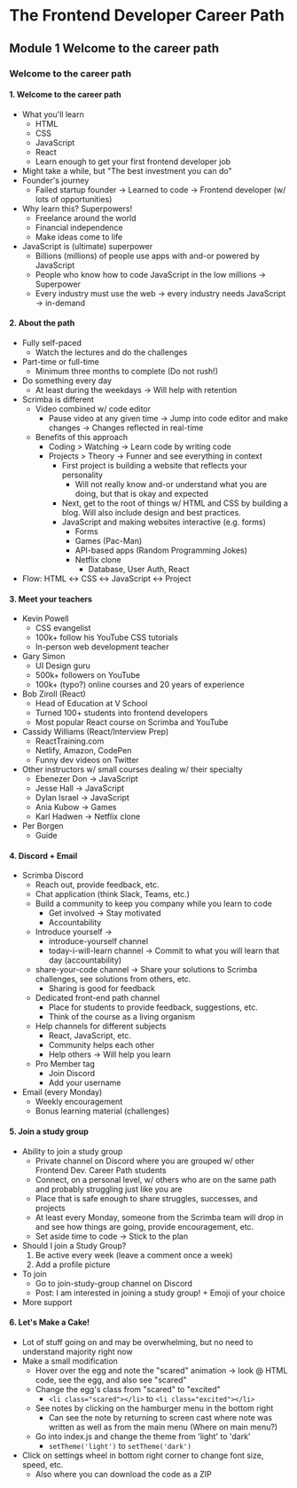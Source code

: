 # The Frontend Developer Career Path

## Module 1 Welcome to the career path

### Welcome to the career path

#### 1. Welcome to the career path

- What you'll learn
  - HTML
  - CSS
  - JavaScript
  - React
  - Learn enough to get your first frontend developer job
- Might take a while, but "The best investment you can do"
- Founder's journey
  - Failed startup founder &rarr; Learned to code &rarr; Frontend developer (w/ lots of opportunities)
- Why learn this? Superpowers!
  - Freelance around the world
  - Financial independence
  - Make ideas come to life
- JavaScript is (ultimate) superpower
  - Billions (millions) of people use apps with and-or powered by JavaScript
  - People who know how to code JavaScript in the low millions &rarr; Superpower
  - Every industry must use the web &rarr; every industry needs JavaScript &rarr; in-demand

#### 2. About the path

- Fully self-paced
  - Watch the lectures and do the challenges
- Part-time or full-time
  - Minimum three months to complete (Do not rush!)
- Do something every day
  - At least during the weekdays &rarr; Will help with retention
- Scrimba is different
  - Video combined w/ code editor
    - Pause video at any given time &rarr; Jump into code editor and make changes &rarr; Changes reflected in real-time
  - Benefits of this approach
    - Coding > Watching &rarr; Learn code by writing code
    - Projects > Theory &rarr; Funner and see everything in context
      - First project is building a website that reflects your personality
        - Will not really know and-or understand what you are doing, but that is okay and expected
      - Next, get to the root of things w/ HTML and CSS by building a blog. Will also include design and best practices.
      - JavaScript and making websites interactive (e.g. forms)
        - Forms
        - Games (Pac-Man)
        - API-based apps (Random Programming Jokes)
        - Netflix clone
          - Database, User Auth, React
- Flow: HTML &harr; CSS &harr; JavaScript &harr; Project

#### 3. Meet your teachers

- Kevin Powell
  - CSS evangelist
  - 100k+ follow his YouTube CSS tutorials
  - In-person web development teacher
- Gary Simon
  - UI Design guru
  - 500k+ followers on YouTube
  - 100k+ (typo?) online courses and 20 years of experience
- Bob Ziroll (React)
  - Head of Education at V School
  - Turned 100+ students into frontend developers
  - Most popular React course on Scrimba and YouTube
- Cassidy Williams (React/Interview Prep)
  - ReactTraining.com
  - Netlify, Amazon, CodePen
  - Funny dev videos on Twitter
- Other instructors w/ small courses dealing w/ their specialty
  - Ebenezer Don &rarr; JavaScript
  - Jesse Hall &rarr; JavaScript
  - Dylan Israel &rarr; JavaScript
  - Ania Kubow &rarr; Games
  - Karl Hadwen &rarr; Netflix clone
- Per Borgen
  - Guide

#### 4. Discord + Email

- Scrimba Discord
  - Reach out, provide feedback, etc.
  - Chat application (think Slack, Teams, etc.)
  - Build a community to keep you company while you learn to code
    - Get involved &rarr; Stay motivated
    - Accountability
  - Introduce yourself &rarr;
    - introduce-yourself channel
    - today-i-will-learn channel &rarr; Commit to what you will learn that day (accountability)
  - share-your-code channel &rarr; Share your solutions to Scrimba challenges, see solutions from others, etc.
    - Sharing is good for feedback
  - Dedicated front-end path channel
    - Place for students to provide feedback, suggestions, etc.
    - Think of the course as a living organism
  - Help channels for different subjects
    - React, JavaScript, etc.
    - Community helps each other
    - Help others &rarr; Will help you learn
  - Pro Member tag
    - Join Discord
    - Add your username
- Email (every Monday)
  - Weekly encouragement
  - Bonus learning material (challenges)

#### 5. Join a study group

- Ability to join a study group
  - Private channel on Discord where you are grouped w/ other Frontend Dev. Career Path students
  - Connect, on a personal level, w/ others who are on the same path and probably struggling just like you are
  - Place that is safe enough to share struggles, successes, and projects
  - At least every Monday, someone from the Scrimba team will drop in and see how things are going, provide encouragement, etc.
  - Set aside time to code &rarr; Stick to the plan
- Should I join a Study Group?
  <ol>
    <li>Be active every week (leave a comment once a week)</li>
    <li>Add a profile picture</li>
  </ol>
- To join
  - Go to join-study-group channel on Discord
  - Post: I am interested in joining a study group! + Emoji of your choice
- More support

#### 6. Let's Make a Cake!

- Lot of stuff going on and may be overwhelming, but no need to understand majority right now
- Make a small modification
  - Hover over the egg and note the "scared" animation &rarr; look @ HTML code, see the egg, and also see "scared"
  - Change the egg's class from "scared" to "excited"
    - `<li class="scared"></li>` to `<li class="excited"></li>`
  - See notes by clicking on the hamburger menu in the bottom right
    - Can see the note by returning to screen cast where note was written as well as from the main menu (Where on main menu?)
  - Go into index.js and change the theme from 'light' to 'dark'
    - `setTheme('light')` to `setTheme('dark')`
- Click on settings wheel in bottom right corner to change font size, speed, etc.
  - Also where you can download the code as a ZIP
